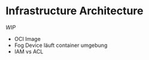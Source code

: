 # Infrastructure Architecture
*WIP*

- OCI Image
- Fog Device läuft container umgebung
- IAM vs ACL
